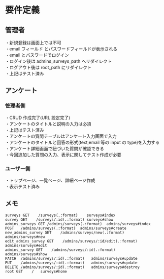 # 要件定義

## 管理者

・新規登録は画面上では不可<br>
・email フィールド とパスワードフィールドが表示される<br>
・email とパスワードでログイン<br>
・ログイン後は admins_surveys_path へリダイレクト<br>
・ログアウト後は root_path にリダイレクト<br>
・上記はテスト済み

## アンケート

### 管理者側

・CRUD 作成完了(URL 設定完了)<br>
・アンケートのタイトルと説明の入力は必須<br>
・上記はテスト済み<br>
・アンケートの質問テーブルはアンケート入力画面で入力<br>
・アンケートのタイトルと回答の形式(text,email 等の input の type)を入力する<br>
・アンケート詳細画面で紐づいた質問が確認できる<br>
・今回追加した質問の入力、表示に関してテスト作成が必要


### ユーザー側

・トップページ、一覧ページ、詳細ページ作成<br>
・表示テスト済み

## メモ

```
surveys GET    /surveys(.:format)    surveys#index
survey GET    /surveys/:id(.:format) surveys#show
admins_surveys GET /admins/surveys(.:format)  admins/surveys#index
POST   /admins/surveys(.:format)  admins/surveys#create
new_admins_survey GET    /admins/surveys/new(.:format)   admins/surveys#new
edit_admins_survey GET    /admins/surveys/:id/edit(.:format)   admins/surveys#edit
admins_survey GET    /admins/surveys/:id(.:format)   admins/surveys#show
PATCH  /admins/surveys/:id(.:format)   admins/surveys#update
PUT    /admins/surveys/:id(.:format)   admins/surveys#update
DELETE /admins/surveys/:id(.:format)   admins/surveys#destroy
root GET    /   surveys#home
```
